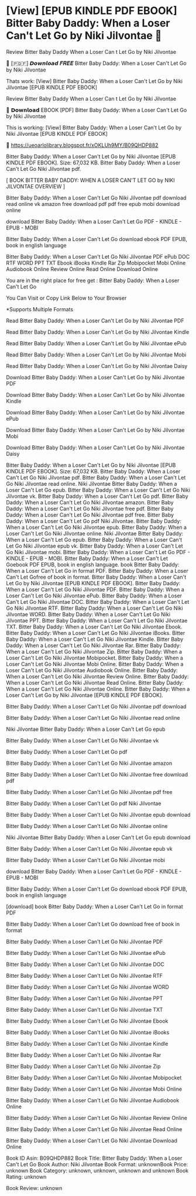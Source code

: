 # [View] [EPUB KINDLE PDF EBOOK] Bitter Baby Daddy: When a Loser Can't Let Go by  Niki Jilvontae 📍
Review Bitter Baby Daddy When a Loser Can t Let Go by Niki Jilvontae

📂 [​🇵​​🇩​​🇫​] 𝘿𝙤𝙬𝙣𝙡𝙤𝙖𝙙 𝑭𝑹𝑬𝑬 Bitter Baby Daddy: When a Loser Can't Let Go by Niki Jilvontae

Thats work: [View] Bitter Baby Daddy: When a Loser Can't Let Go by Niki Jilvontae [EPUB KINDLE PDF EBOOK]


Review Bitter Baby Daddy When a Loser Can t Let Go by Niki Jilvontae

📍 𝗗𝗼𝘄𝗻𝗹𝗼𝗮𝗱 EBOOK [PDF] Bitter Baby Daddy: When a Loser Can't Let Go by Niki Jilvontae

This is working: [View] Bitter Baby Daddy: When a Loser Can't Let Go by Niki Jilvontae [EPUB KINDLE PDF EBOOK]



📣 https://ueoarlolibrary.blogspot.fr/xOKLUh9MY/B09QHDP882



Bitter Baby Daddy: When a Loser Can't Let Go by Niki Jilvontae [EPUB KINDLE PDF EBOOK]. Size: 67,032 KB. Bitter Baby Daddy: When a Loser Can't Let Go Niki Jilvontae pdf.

[ BOOK BITTER BABY DADDY: WHEN A LOSER CAN'T LET GO by NIKI JILVONTAE OVERVIEW ]

Bitter Baby Daddy: When a Loser Can't Let Go Niki Jilvontae pdf download read online vk amazon free download pdf pdf free epub mobi download online

download Bitter Baby Daddy: When a Loser Can't Let Go PDF - KINDLE - EPUB - MOBI

Bitter Baby Daddy: When a Loser Can't Let Go download ebook PDF EPUB, book in english language

Bitter Baby Daddy: When a Loser Can't Let Go Niki Jilvontae PDF ePub DOC RTF WORD PPT TXT Ebook iBooks Kindle Rar Zip Mobipocket Mobi Online Audiobook Online Review Online Read Online Download Online

You are in the right place for free get : Bitter Baby Daddy: When a Loser Can't Let Go

You Can Visit or Copy Link Below to Your Browser

*Supports Multiple Formats

Read Bitter Baby Daddy: When a Loser Can't Let Go by Niki Jilvontae PDF

Read Bitter Baby Daddy: When a Loser Can't Let Go by Niki Jilvontae Kindle

Read Bitter Baby Daddy: When a Loser Can't Let Go by Niki Jilvontae ePub

Read Bitter Baby Daddy: When a Loser Can't Let Go by Niki Jilvontae Mobi

Read Bitter Baby Daddy: When a Loser Can't Let Go by Niki Jilvontae Daisy

Download Bitter Baby Daddy: When a Loser Can't Let Go by Niki Jilvontae PDF

Download Bitter Baby Daddy: When a Loser Can't Let Go by Niki Jilvontae Kindle

Download Bitter Baby Daddy: When a Loser Can't Let Go by Niki Jilvontae ePub

Download Bitter Baby Daddy: When a Loser Can't Let Go by Niki Jilvontae Mobi

Download Bitter Baby Daddy: When a Loser Can't Let Go by Niki Jilvontae Daisy

Bitter Baby Daddy: When a Loser Can't Let Go by Niki Jilvontae [EPUB KINDLE PDF EBOOK]. Size: 67,032 KB. Bitter Baby Daddy: When a Loser Can't Let Go Niki Jilvontae pdf. Bitter Baby Daddy: When a Loser Can't Let Go Niki Jilvontae read online. Niki Jilvontae Bitter Baby Daddy: When a Loser Can't Let Go epub. Bitter Baby Daddy: When a Loser Can't Let Go Niki Jilvontae vk. Bitter Baby Daddy: When a Loser Can't Let Go pdf. Bitter Baby Daddy: When a Loser Can't Let Go Niki Jilvontae amazon. Bitter Baby Daddy: When a Loser Can't Let Go Niki Jilvontae free pdf. Bitter Baby Daddy: When a Loser Can't Let Go Niki Jilvontae pdf free. Bitter Baby Daddy: When a Loser Can't Let Go pdf Niki Jilvontae. Bitter Baby Daddy: When a Loser Can't Let Go Niki Jilvontae epub. Bitter Baby Daddy: When a Loser Can't Let Go Niki Jilvontae online. Niki Jilvontae Bitter Baby Daddy: When a Loser Can't Let Go epub. Bitter Baby Daddy: When a Loser Can't Let Go Niki Jilvontae epub vk. Bitter Baby Daddy: When a Loser Can't Let Go Niki Jilvontae mobi. Bitter Baby Daddy: When a Loser Can't Let Go PDF - KINDLE - EPUB - MOBI. Bitter Baby Daddy: When a Loser Can't Let Goebook PDF EPUB, book in english language. book Bitter Baby Daddy: When a Loser Can't Let Go in format PDF. Bitter Baby Daddy: When a Loser Can't Let Gofree of book in format. Bitter Baby Daddy: When a Loser Can't Let Go by Niki Jilvontae [EPUB KINDLE PDF EBOOK]. Bitter Baby Daddy: When a Loser Can't Let Go Niki Jilvontae PDF. Bitter Baby Daddy: When a Loser Can't Let Go Niki Jilvontae ePub. Bitter Baby Daddy: When a Loser Can't Let Go Niki Jilvontae DOC. Bitter Baby Daddy: When a Loser Can't Let Go Niki Jilvontae RTF. Bitter Baby Daddy: When a Loser Can't Let Go Niki Jilvontae WORD. Bitter Baby Daddy: When a Loser Can't Let Go Niki Jilvontae PPT. Bitter Baby Daddy: When a Loser Can't Let Go Niki Jilvontae TXT. Bitter Baby Daddy: When a Loser Can't Let Go Niki Jilvontae Ebook. Bitter Baby Daddy: When a Loser Can't Let Go Niki Jilvontae iBooks. Bitter Baby Daddy: When a Loser Can't Let Go Niki Jilvontae Kindle. Bitter Baby Daddy: When a Loser Can't Let Go Niki Jilvontae Rar. Bitter Baby Daddy: When a Loser Can't Let Go Niki Jilvontae Zip. Bitter Baby Daddy: When a Loser Can't Let Go Niki Jilvontae Mobipocket. Bitter Baby Daddy: When a Loser Can't Let Go Niki Jilvontae Mobi Online. Bitter Baby Daddy: When a Loser Can't Let Go Niki Jilvontae Audiobook Online. Bitter Baby Daddy: When a Loser Can't Let Go Niki Jilvontae Review Online. Bitter Baby Daddy: When a Loser Can't Let Go Niki Jilvontae Read Online. Bitter Baby Daddy: When a Loser Can't Let Go Niki Jilvontae Online. Bitter Baby Daddy: When a Loser Can't Let Go by Niki Jilvontae [EPUB KINDLE PDF EBOOK].

Bitter Baby Daddy: When a Loser Can't Let Go Niki Jilvontae pdf download

Bitter Baby Daddy: When a Loser Can't Let Go Niki Jilvontae read online

Niki Jilvontae Bitter Baby Daddy: When a Loser Can't Let Go epub

Bitter Baby Daddy: When a Loser Can't Let Go Niki Jilvontae vk

Bitter Baby Daddy: When a Loser Can't Let Go pdf

Bitter Baby Daddy: When a Loser Can't Let Go Niki Jilvontae amazon

Bitter Baby Daddy: When a Loser Can't Let Go Niki Jilvontae free download pdf

Bitter Baby Daddy: When a Loser Can't Let Go Niki Jilvontae pdf free

Bitter Baby Daddy: When a Loser Can't Let Go pdf Niki Jilvontae

Bitter Baby Daddy: When a Loser Can't Let Go Niki Jilvontae epub download

Bitter Baby Daddy: When a Loser Can't Let Go Niki Jilvontae online

Niki Jilvontae Bitter Baby Daddy: When a Loser Can't Let Go epub download

Bitter Baby Daddy: When a Loser Can't Let Go Niki Jilvontae epub vk

Bitter Baby Daddy: When a Loser Can't Let Go Niki Jilvontae mobi

download Bitter Baby Daddy: When a Loser Can't Let Go PDF - KINDLE - EPUB - MOBI

Bitter Baby Daddy: When a Loser Can't Let Go download ebook PDF EPUB, book in english language

[download] book Bitter Baby Daddy: When a Loser Can't Let Go in format PDF

Bitter Baby Daddy: When a Loser Can't Let Go download free of book in format

Bitter Baby Daddy: When a Loser Can't Let Go Niki Jilvontae PDF

Bitter Baby Daddy: When a Loser Can't Let Go Niki Jilvontae ePub

Bitter Baby Daddy: When a Loser Can't Let Go Niki Jilvontae DOC

Bitter Baby Daddy: When a Loser Can't Let Go Niki Jilvontae RTF

Bitter Baby Daddy: When a Loser Can't Let Go Niki Jilvontae WORD

Bitter Baby Daddy: When a Loser Can't Let Go Niki Jilvontae PPT

Bitter Baby Daddy: When a Loser Can't Let Go Niki Jilvontae TXT

Bitter Baby Daddy: When a Loser Can't Let Go Niki Jilvontae Ebook

Bitter Baby Daddy: When a Loser Can't Let Go Niki Jilvontae iBooks

Bitter Baby Daddy: When a Loser Can't Let Go Niki Jilvontae Kindle

Bitter Baby Daddy: When a Loser Can't Let Go Niki Jilvontae Rar

Bitter Baby Daddy: When a Loser Can't Let Go Niki Jilvontae Zip

Bitter Baby Daddy: When a Loser Can't Let Go Niki Jilvontae Mobipocket

Bitter Baby Daddy: When a Loser Can't Let Go Niki Jilvontae Mobi Online

Bitter Baby Daddy: When a Loser Can't Let Go Niki Jilvontae Audiobook Online

Bitter Baby Daddy: When a Loser Can't Let Go Niki Jilvontae Review Online

Bitter Baby Daddy: When a Loser Can't Let Go Niki Jilvontae Read Online

Bitter Baby Daddy: When a Loser Can't Let Go Niki Jilvontae Download Online

Book ID Asin: B09QHDP882
Book Title: Bitter Baby Daddy: When a Loser Can't Let Go
Book Author: Niki Jilvontae
Book Format: unknownBook Price: unknown
Book Category: unknown, unknown, unknown and unknown
Book Rating: unknown

Book Review: unknown
